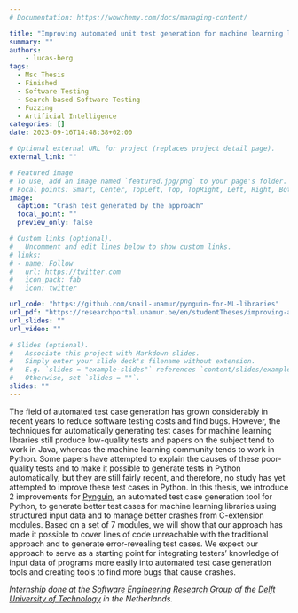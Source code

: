 ```yaml
---
# Documentation: https://wowchemy.com/docs/managing-content/

title: "Improving automated unit test generation for machine learning libraries using structured input data"
summary: ""
authors: 
    - lucas-berg
tags:
  - Msc Thesis
  - Finished
  - Software Testing
  - Search-based Software Testing
  - Fuzzing
  - Artificial Intelligence
categories: []
date: 2023-09-16T14:48:38+02:00

# Optional external URL for project (replaces project detail page).
external_link: ""

# Featured image
# To use, add an image named `featured.jpg/png` to your page's folder.
# Focal points: Smart, Center, TopLeft, Top, TopRight, Left, Right, BottomLeft, Bottom, BottomRight.
image:
  caption: "Crash test generated by the approach"
  focal_point: ""
  preview_only: false

# Custom links (optional).
#   Uncomment and edit lines below to show custom links.
# links:
# - name: Follow
#   url: https://twitter.com
#   icon_pack: fab
#   icon: twitter

url_code: "https://github.com/snail-unamur/pynguin-for-ML-libraries"
url_pdf: "https://researchportal.unamur.be/en/studentTheses/improving-automated-unit-test-generation-for-machine-learning-lib"
url_slides: ""
url_video: ""

# Slides (optional).
#   Associate this project with Markdown slides.
#   Simply enter your slide deck's filename without extension.
#   E.g. `slides = "example-slides"` references `content/slides/example-slides.md`.
#   Otherwise, set `slides = ""`.
slides: ""
---
```


The field of automated test case generation has grown considerably in recent years to reduce software testing costs and find bugs. However, the techniques for automatically generating test cases for machine learning libraries still produce low-quality tests and papers on the subject tend to work in Java, whereas the machine learning community tends to work in Python. Some papers have attempted to explain the causes of these poor-quality tests and to make it possible to generate tests in Python automatically, but they are still fairly recent, and therefore, no study has yet attempted to improve these test cases in Python. In this thesis, we introduce 2 improvements for [Pynguin](https://www.pynguin.eu), an automated test case generation tool for Python, to generate better test cases for machine learning libraries using structured input data and to manage better crashes from C-extension modules. Based on a set of 7 modules, we will show that our approach has made it possible to cover lines of code unreachable with the traditional approach and to generate error-revealing test cases. We expect our approach to serve as a starting point for integrating testers’ knowledge of input data of programs more easily into automated test case generation tools and creating tools to find more bugs that cause crashes.

*Internship done at the [Software Engineering Research Group](https://se.ewi.tudelft.nl) of the [Delft University of Technology](https://www.tudelft.nl) in the Netherlands.*